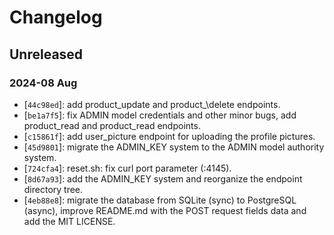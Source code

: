 # Changelog

## Unreleased

### 2024-08 Aug

- [`44c98ed`]: add product\_update and product_\delete endpoints.
- [`be1a7f5`]: fix ADMIN model credentials and other minor bugs, add product\_read and product\_read endpoints.
- [`c15861f`]: add user\_picture endpoint for uploading the profile pictures.
- [`45d9801`]: migrate the ADMIN\_KEY system to the ADMIN model authority system.
- [`724cfa4`]: reset.sh: fix curl port parameter (:4145).
- [`8d67a93`]: add the ADMIN\_KEY system and reorganize the endpoint directory tree.
- [`4eb88e8`]: migrate the database from SQLite (sync) to PostgreSQL (async), improve README.md with the POST request fields data and add the MIT LICENSE.
